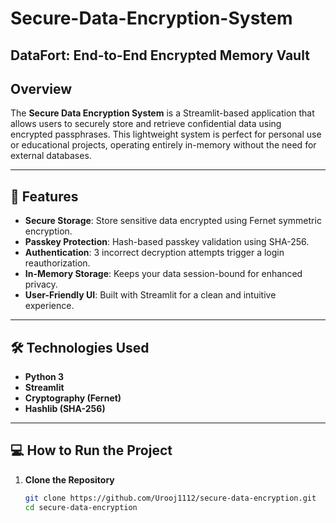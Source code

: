 # Secure-Data-Encryption-System
## DataFort: End-to-End Encrypted Memory Vault


## Overview
The **Secure Data Encryption System** is a Streamlit-based application that allows users to securely store and retrieve confidential data using encrypted passphrases. This lightweight system is perfect for personal use or educational projects, operating entirely in-memory without the need for external databases.

---

## 🚀 Features

- **Secure Storage**: Store sensitive data encrypted using Fernet symmetric encryption.
- **Passkey Protection**: Hash-based passkey validation using SHA-256.
- **Authentication**: 3 incorrect decryption attempts trigger a login reauthorization.
- **In-Memory Storage**: Keeps your data session-bound for enhanced privacy.
- **User-Friendly UI**: Built with Streamlit for a clean and intuitive experience.

---

## 🛠️ Technologies Used

- **Python 3**
- **Streamlit**
- **Cryptography (Fernet)**
- **Hashlib (SHA-256)**

---

## 💻 How to Run the Project

1. **Clone the Repository**
   ```bash
   git clone https://github.com/Urooj1112/secure-data-encryption.git
   cd secure-data-encryption
